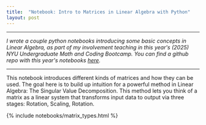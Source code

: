 ```yaml
---
title:  "Notebook: Intro to Matrices in Linear Algebra with Python"
layout: post
---
```


---
*I wrote a couple python notebooks introducing some basic concepts in Linear Algebra, as part of my involvement teaching in this year's (2025) NYU Undergraduate Math and Coding Bootcamp. You can find a github repo with this year's notebooks [here](https://github.com/rwoodry/UMCB_2025).*

--- 

This notebook introduces different kinds of matrices and how they can be used. The goal here is to build up intuition for a powerful method in Linear Algebra: The Singular Value Decomposition. This method lets you think of a matrix as a linear system that transforms input data to output via three stages: Rotation, Scaling, Rotation.

{% include notebooks/matrix_types.html %}